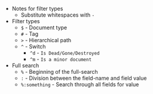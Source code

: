 
- Notes for filter types
  - Substitute whitespaces with `-`
- Filter types
  - `$` - Document type
  - `#` - Tag
  - `>` - Hierarchical path
  - `^` - Switch
    - `^d` - `Is Dead/Gone/Destroyed`
    - `^m` - `Is a minor document`
- Full search
  - `%` - Beginning of the full-search
  - `:` - Division between the field-name and field value
  - `%:something` - Search through all fields for value
